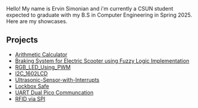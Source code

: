 Hello! My name is Ervin Simonian and i'm currently a CSUN student expected to graduate with my B.S in Computer Engineering in Spring 2025. Here are my showcases.
<h2>Projects</h2>

- [Arithmetic Calculator](https://github.com/ErvSim/Arithmetic-Calculator)
- [Braking System for Electric Scooter using Fuzzy Logic Implementation](https://github.com/ErvSim/Braking-System-For-Electric-Scooter/blob/main)
- [RGB_LED_Using_PWM](https://github.com/ErvSim/RGB_LED_Using_PWM)
- [I2C_1602LCD](https://github.com/ErvSim/I2C-LCD1602)
- [Ultrasonic-Sensor-with-Interrupts](https://github.com/ErvSim/Ultrasonic-Sensor-with-Interrupts/tree/main)
- [Lockbox Safe](https://github.com/ErvSim/Lockbox_Safe)
- [UART Dual Pico Communcation](https://github.com/ErvSim/UART_Dual_Communcation_Via_Picos)
- [RFID via SPI](https://github.com/ErvSim/RFID_SPI/tree/main)
